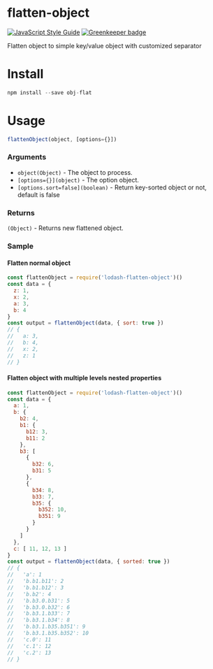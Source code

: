 # flatten-object

[![JavaScript Style Guide](https://img.shields.io/badge/code_style-standard-brightgreen.svg)](https://standardjs.com) [![Greenkeeper badge](https://badges.greenkeeper.io/edwincen/flatten-object.svg)](https://greenkeeper.io/)

Flatten object to simple key/value object with customized separator

# Install

```javascript
npm install --save obj-flat
```
# Usage

```javascript
flattenObject(object, [options={}])
```
### Arguments
- ```object(Object)``` - The object to process.
- ```[options={}](object)``` - The option object.
- ```[options.sort=false](boolean)``` - Return key-sorted object or not, default is false

### Returns
```(Object)``` - Returns new flattened object.

### Sample

#### Flatten normal object

```javascript
const flattenObject = require('lodash-flatten-object')()
const data = {
  z: 1,
  x: 2,
  a: 3,
  b: 4
}
const output = flattenObject(data, { sort: true })
// {
//   a: 3,
//   b: 4,
//   x: 2,
//   z: 1
// }
```
#### Flatten object with multiple levels nested properties

```javascript
const flattenObject = require('lodash-flatten-object')()
const data = {
  a: 1,
  b: {
    b2: 4,
    b1: {
      b12: 3,
      b11: 2
    },
    b3: [
      {
        b32: 6,
        b31: 5
      },
      {
        b34: 8,
        b33: 7,
        b35: {
          b352: 10,
          b351: 9
        }
      }
    ]
  },
  c: [ 11, 12, 13 ]
}
const output = flattenObject(data, { sorted: true })
// {
//   'a': 1
//   'b.b1.b11': 2
//   'b.b1.b12': 3
//   'b.b2': 4
//   'b.b3.0.b31': 5
//   'b.b3.0.b32': 6
//   'b.b3.1.b33': 7
//   'b.b3.1.b34': 8
//   'b.b3.1.b35.b351': 9
//   'b.b3.1.b35.b352': 10
//   'c.0': 11
//   'c.1': 12
//   'c.2': 13
// }
```
